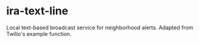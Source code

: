 # ira-text-line
Local text-based broadcast service for neighborhood alerts. Adapted from Twilio's example function.
